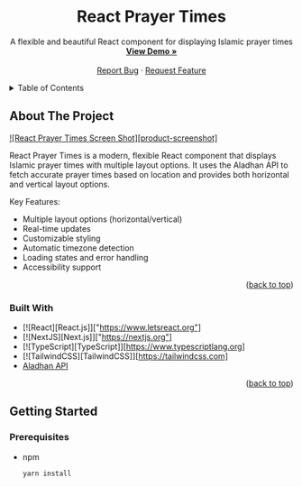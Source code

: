 <div align="center">
  <h1>React Prayer Times</h1>
  
  <p align="center">
    A flexible and beautiful React component for displaying Islamic prayer times
    <br />
    <a href="#demo"><strong>View Demo »</strong></a>
    <br />
    <br />
    <a href="https://github.com/yourusername/react-prayer-times/issues">Report Bug</a>
    ·
    <a href="https://github.com/yourusername/react-prayer-times/issues">Request Feature</a>
  </p>
</div>

<!-- TABLE OF CONTENTS -->
<details>
  <summary>Table of Contents</summary>
  <ol>
    <li>
      <a href="#about-the-project">About The Project</a>
      <ul>
        <li><a href="#built-with">Built With</a></li>
      </ul>
    </li>
    <li>
      <a href="#getting-started">Getting Started</a>
      <ul>
        <li><a href="#prerequisites">Prerequisites</a></li>
        <li><a href="#installation">Installation</a></li>
      </ul>
    </li>
    <li><a href="#usage">Usage</a></li>
    <li><a href="#props">Props</a></li>
    <li><a href="#roadmap">Roadmap</a></li>
    <li><a href="#contributing">Contributing</a></li>
    <li><a href="#license">License</a></li>
    <li><a href="#contact">Contact</a></li>
    <li><a href="#acknowledgments">Acknowledgments</a></li>
  </ol>
</details>

<!-- ABOUT THE PROJECT -->
## About The Project

[![React Prayer Times Screen Shot][product-screenshot]](/public/screenshot.png)

React Prayer Times is a modern, flexible React component that displays Islamic prayer times with multiple layout options. It uses the Aladhan API to fetch accurate prayer times based on location and provides both horizontal and vertical layout options.

Key Features:
* Multiple layout options (horizontal/vertical)
* Real-time updates
* Customizable styling
* Automatic timezone detection
* Loading states and error handling
* Accessibility support

<p align="right">(<a href="#readme-top">back to top</a>)</p>

### Built With

* [![React][React.js]]["https://www.letsreact.org"]
* [![NextJS][Next.js]]["https://nextjs.org"]
* [![TypeScript][TypeScript]][https://www.typescriptlang.org]
* [![TailwindCSS][TailwindCSS]][https://tailwindcss.com]
* [Aladhan API](https://aladhan.com/prayer-times-api)

<p align="right">(<a href="#readme-top">back to top</a>)</p>

<!-- GETTING STARTED -->
## Getting Started

### Prerequisites

* npm
  ```sh
  yarn install
